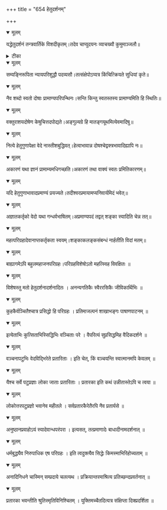 +++
title = "654 हेतुदर्शनम्"

+++


<details open><summary>मूलम्</summary>

यद्धेतुदर्शनं तन्त्रवार्तिके विशदीकृतम्।तदेव चाप्युदयनः व्याचख्यौ कुमुमाञ्जलौ॥
</details>



<details><summary>टीका</summary>

न्या. कु.[1 स्त.]
</details>



<details open><summary>मूलम्</summary>

सम्यङ्निरूपिता न्यायपरिशुद्धौ पदव्यसौ।तत्संक्षेपोऽप्यत्र किंचित्क्रियते सुधियां कृते॥
</details>



<details open><summary>मूलम्</summary>

नैव शब्दो स्वतो दोषाः प्रामाण्यपरिपन्थिनः।सन्ति किन्तु स्वतस्तस्य प्रामाण्यमिति हि स्थितिः॥
</details>



<details open><summary>मूलम्</summary>

वक्तुराशयदोषेण केषुचित्तदपोद्यते।अङ्गुल्यग्रे हि मातङ्गयूथमित्येवमादिषु॥
</details>



<details open><summary>मूलम्</summary>

नित्ये हेतुगुणापेक्षा वेदे नास्तीशबुद्धिवत्।हेत्वाभावान्न दोषश्चेद्वक्त्रभावादिह्यापि नः॥
</details>



<details open><summary>मूलम्</summary>

अकारणं यथा ज्ञानं प्रामाम्यमधिगच्छति।अकारणं तथा वाक्यं स्वतः प्रमितिकारणम्॥
</details>



<details open><summary>मूलम्</summary>

यदि हेतुगुणाभावादप्रमाण्यं प्रयज्यते।तदीश्वरप्रमायामप्यनिवार्यमिदं भवेत्॥
</details>



<details open><summary>मूलम्</summary>

अज्ञातकर्तृको वेदो यथा गन्धर्वभाषितम्।अप्रमाण्यपदं तद्वत् शङ्का स्यादिति चेन्न तत्॥
</details>



<details open><summary>मूलम्</summary>

महत्परिग्रहादेवानाप्तकर्तृकता स्वयम्।शङ्काकलङ्कसंबन्धं नार्हतीति विदां मतम्॥
</details>



<details open><summary>मूलम्</summary>

बाह्यागमेऽपि बहुलमहाजनपरिग्रहः।परिग्रहविशेषोऽतो महत्स्विह विवक्षितः ॥
</details>



<details open><summary>मूलम्</summary>

विशेषस्तु मतो हेतुदर्शनादर्शनादितः । अनन्यगतिकैः स्वैररसिकैः जीविकार्थिभिः ॥
</details>



<details open><summary>मूलम्</summary>

कुहकैर्वञ्चितैश्चात्र प्रसिद्धो हि परिग्रहः । प्रतिमाजल्पनं शाखाभङ्गः पाषाणपाटनम् ॥
</details>



<details open><summary>मूलम्</summary>

इत्येताभिः कुत्सिताभिस्सिद्धिभिः वञ्चिताः परे । वैपरित्यं सुप्रसिद्धमिह वैदिकदर्शने ॥
</details>



<details open><summary>मूलम्</summary>

वञ्चनापटुभिः वेदविद्भिरेते प्रतारिताः । इति चेत्, किं वञ्चयन्ति स्वात्मानमपि केवलम् ॥
</details>



<details open><summary>मूलम्</summary>

यैश्च सर्वे पटुप्रज्ञाः लोका जाताः प्रतारिताः । प्रतारका इति कथं उन्नीतास्तेऽपि च त्वया ॥
</details>



<details open><summary>मूलम्</summary>

लोकोत्तरपटुप्रज्ञो भवानेव महीतले । सर्वप्रतारकैरेतैरपि नैव प्रतार्यसे ॥
</details>



<details open><summary>मूलम्</summary>

अनुष्ठानप्रवाहोऽयं स्यादेवान्धपरंपरा । इत्यसत्, तत्प्रमाणादेः बाधादीनामदर्शनात् ॥
</details>



<details open><summary>मूलम्</summary>

धर्मबुद्ध्यैव निरुपाधिक एष परिग्रहः । इति त्वदुक्त्यैव सिद्धेः किमस्माभिरिहोच्यताम् ॥
</details>



<details open><summary>मूलम्</summary>

अनादिनिधने चास्मिन् सम्प्रदाये चलत्यथ । प्रक्रियान्तरमाश्रित्य प्रतिच्छन्दप्रवर्तनात् ॥
</details>



<details open><summary>मूलम्</summary>

प्रतारका भवन्तीति श्रुतिस्मृतिविनिश्चितम् । युक्तिमच्चैतदित्यत्र संक्षिप्ता दिक्प्रदर्शिता ॥
</details>

